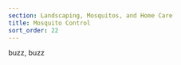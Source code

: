 ```yaml
---
section: Landscaping, Mosquitos, and Home Care
title: Mosquito Control
sort_order: 22
---
```


buzz, buzz
